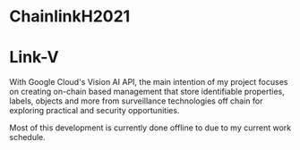 # ChainlinkH2021
# Link-V
With Google Cloud's Vision AI API, the main intention of my project focuses on creating on-chain based management that store identifiable properties, labels, objects and more from surveillance technologies off chain for exploring practical and security opportunities.  

Most of this development is currently done offline to due to my current work schedule.
